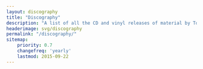 ```yaml
---
layout: discography
title: "Discography"
description: "A list of all the CD and vinyl releases of material by Tod Dockstader from the early 1960s to the present day"
headerimage: svg/discography
permalink: "/discography/"
sitemap:
    priority: 0.7
    changefreq: 'yearly'
    lastmod: 2015-09-22
---
```

